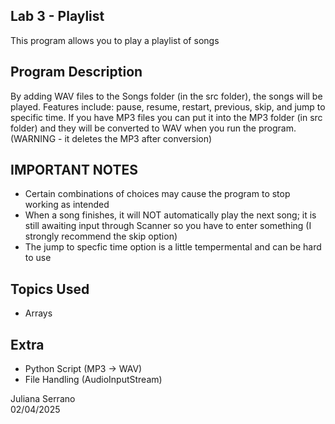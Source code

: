 ## Lab 3 - Playlist

This program allows you to play a playlist of songs

## Program Description

By adding WAV files to the Songs folder (in the src folder), the songs will be played. Features include: pause, resume, restart, previous, skip, and jump to specific time. If you have MP3 files you can put it into the MP3 folder (in src folder) and they will be converted to WAV when you run the program.(WARNING - it deletes the MP3 after conversion)

## IMPORTANT NOTES

* Certain combinations of choices may cause the program to stop working as intended
* When a song finishes, it will NOT automatically play the next song; it is still awaiting input through Scanner so you have to enter something (I strongly recommend the skip option)
* The jump to specfic time option is a little tempermental and can be hard to use

## Topics Used
* Arrays

## Extra
* Python Script (MP3 -> WAV)
* File Handling (AudioInputStream)

Juliana Serrano\
02/04/2025
